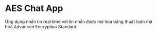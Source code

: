 # AES Chat App
 Ứng dụng nhắn tin real time với tin nhắn được mã hoá bằng thuật toán mã hoá Advanced Encryption Standard.
